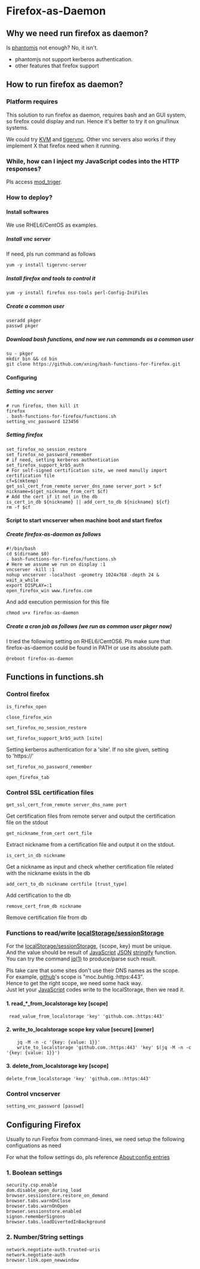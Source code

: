 # Firefox-as-Daemon

## Why we need run firefox as daemon?

Is [phantomjs](http://phantomjs.org/) not enough? No, it isn't.

-  phantomjs not support kerberos authentication.
-  other features that firefox support

## How to run firefox as daemon?

### Platform requires

This solution to run firefox as daemon, requires bash and an GUI system,  
so firefox could display and run. Hence it's better to try it on gnu/linux  
systems.  

We could try [KVM](http://www.linux-kvm.org) and [tigervnc](http://tigervnc.org/). Other vnc servers also works if they  
implement X that firefox need when it running.

### While, how can I inject my JavaScript codes into the HTTP responses?

Pls access [mod_triger](https://github.com/xning/mod_triger).

### How to deploy?

#### Install softwares

We use RHEL6/CentOS as examples.    

#####  Install vnc server

If need, pls run command as follows

    yum -y install tigervnc-server

##### Install firefox and tools to control it

    yum -y install firefox nss-tools perl-Config-IniFiles
    
##### Create a common user

    useradd pkger
    passwd pkger
    
##### Download bash functions, and now we run commands as a common user

    su - pkger
    mkdir bin && cd bin
    git clone https://github.com/xning/bash-functions-for-firefox.git
    
#### Configuring

##### Setting vnc server

    # run firefox, then kill it
    firefox
    . bash-functions-for-firefox/functions.sh
    setting_vnc_password 123456
    
##### Setting firefox

    set_firefox_no_session_restore
    set_firefox_no_password_remember
    # if need, setting kerberos authentication
    set_firefox_support_krb5_auth
    # For self-signed certification site, we need manully import certification file
    cf=$(mktemp)
    get_ssl_cert_from_remote server_dns_name server_port > $cf
    nickname=$(get_nickname_from_cert $cf)
    # Add the cert if it not in the db
    is_cert_in_db ${nickname} || add_cert_to_db ${nickname} ${cf}
    rm -f $cf
    
#### Script to start vncserver when machine boot and start firefox

##### Create firefox-as-daemon as follows

    #!/bin/bash
    cd $(dirname $0)
    . bash-functions-for-firefox/functions.sh
    # Here we assume we run on display :1
    vncserver -kill :1
    nohup vncserver -localhost -geometry 1024x768 -depth 24 & 
    wait_a_while
    export DISPLAY=:1
    open_firefox_win www.firefox.com

And add execution permission for this file

    chmod u+x firefox-as-daemon
    

##### Create a cron job as follows (we run as common user pkger now)

I tried the following setting on RHEL6/CentOS6. Pls make sure that    
firefox-as-daemon could be found in PATH or use its absolute path.

    @reboot firefox-as-daemon
    
## Functions in functions.sh

### Control firefox

    is_firefox_open

    close_firefox_win

    set_firefox_no_session_restore

    set_firefox_support_krb5_auth [site]
    
Setting kerberos authentication for a 'site'. If no site given, setting  
to 'https://'

    set_firefox_no_password_remember

    open_firefox_tab


### Control SSL certification files

    get_ssl_cert_from_remote server_dns_name port
    
Get certification files from remote server and output the certification  
file on the stdout 

    get_nickname_from_cert cert_file

Extract nickname from a certification file and output it on the stdout.

    is_cert_in_db nickname

Get a nickname as input and check whether certification file related  
with the nickname exists in the db

    add_cert_to_db nickname certfile [trust_type]

Add certification to the db

    remove_cert_from_db nickname

Remove certification file from db

### Functions to read/write [localStorage/sessionStorage](https://developer.mozilla.org/en-US/docs/Web/Guide/API/DOM/Storage)

For the [localStorage/sessionStorage](https://developer.mozilla.org/en-US/docs/Web/Guide/API/DOM/Storage),
{scope, key} must be unique.  
And the value should be result of
[JavaScript](http://en.wikipedia.org/wiki/JavaScript)
[JSON](http://en.wikipedia.org/wiki/JSON)
[stringify](https://developer.mozilla.org/en-US/docs/Web/JavaScript/Reference/Global_Objects/JSON/stringify)
function.  
You can try the command [jq(1)]() to produce/parse such result.  

Pls take care that some sites don't use their DNS names as the scope.  
For example,
[github](https://github.com)'s scope is "moc.buhtig.:https:443".  
Hence to get the right scope,
we need some hack way.  
Just let your [JavaScript](http://en.wikipedia.org/wiki/JavaScript) codes write to the localStorage, then we read it.

#### 1. read\_*\_from\_localstorage key \[scope\]

     read_value_from_localstorage 'key' 'github.com.:https:443'

#### 2. write\_to\_localstorage scope key value \[secure\] \[owner\]

        jq -M -n -c '{key: {value: 1}}'
        write_to_localstorage 'github.com.:https:443' 'key' $(jq -M -n -c '{key: {value: 1}}')

#### 3. delete\_from\_localstorage key [scope]

    delete_from_localstorage 'key' 'github.com.:https:443'

### Control vncserver

    setting_vnc_password [passwd]


## Configuring Firefox

Usually to run Firefox from command-lines, we need setup the following  
configuations as need

For what the follow settings do, pls reference
[About:config entries](http://kb.mozillazine.org/About:config_entries)

### 1. Boolean settings

    security.csp.enable
    dom.disable_open_during_load
    browser.sessionstore.restore_on_demand
    browser.tabs.warnOnClose
    browser.tabs.warnOnOpen
    browser.sessionstore.enabled
    signon.rememberSignons
    browser.tabs.loadDivertedInBackground

### 2. Number/String settings

    network.negotiate-auth.trusted-uris
    network.negotiate-auth
    browser.link.open_newwindow
